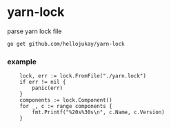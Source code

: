 # yarn-lock
parse yarn lock file

```bash
go get github.com/hellojukay/yarn-lock
```

### example

```golang
	lock, err := lock.FromFile("./yarn.lock")
	if err != nil {
		panic(err)
	}
	components := lock.Component()
	for _, c := range components {
		fmt.Printf("%20s%30s\n", c.Name, c.Version)
	}
```